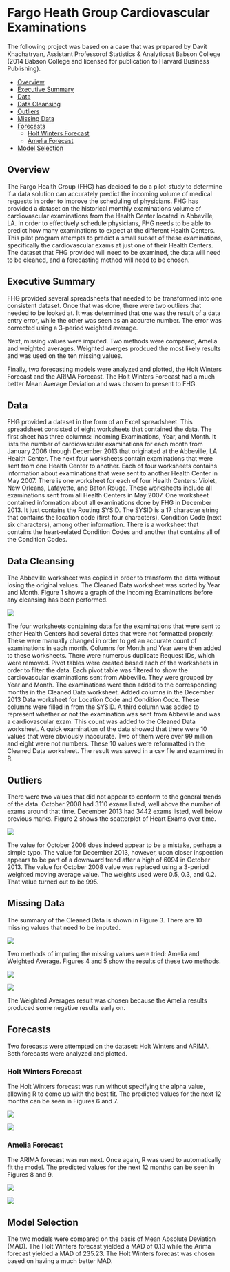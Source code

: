 # Fargo Heath Group Cardiovascular Examinations

The following project was based on a case that was prepared by Davit Khachatryan, Assistant Professorof Statistics & Analyticsat Babson College (2014 Babson College and licensed for publication to Harvard Business Publishing).

  * [Overview](#overview)
  * [Executive Summary](#executive-summary)
  * [Data](#data)
  * [Data Cleansing](#data-cleansing)
  * [Outliers](#outliers)
  * [Missing Data](#missing-data)
  * [Forecasts](#forecasts)
    + [Holt Winters Forecast](#holt-winters-forecast)
    + [Amelia Forecast](#amelia-forecast)
  * [Model Selection](#model-selection)

## Overview
The Fargo Health Group (FHG) has decided to do a pilot-study to determine if a data solution can accurately predict the incoming volume of medical requests in order to improve the scheduling of physicians. FHG has provided a dataset on the historical monthly examinations volume of cardiovascular examinations from the Health Center located in Abbeville, LA.
In order to effectively schedule physicians, FHG needs to be able to predict how many examinations to expect at the different Health Centers. This pilot program attempts to predict a small subset of these examinations, specifically the cardiovascular exams at just one of their Health Centers.
The dataset that FHG provided will need to be examined, the data will need to be cleaned, and a forecasting method will need to be chosen. 

## Executive Summary

FHG provided several spreadsheets that needed to be transformed into one consistent dataset. Once that was done, there were two outliers that needed to be looked at. It was determined that one was the result of a data entry error, while the other was seen as an accurate number. The error was corrected using a 3-period weighted average.

Next, missing values were imputed. Two methods were compared, Amelia and weighted averages. Weighted averges prodcued the most likely results and was used on the ten missing values.

Finally, two forecasting models were analyzed and plotted, the Holt Winters Forecast and the ARIMA Forecast. The Holt Winters Forecast had a much better Mean Average Deviation and was chosen to present to FHG.

## Data
FHG provided a dataset in the form of an Excel spreadsheet. This spreadsheet consisted of eight worksheets that contained the data.
The first sheet has three columns: Incoming Examinations, Year, and Month. It lists the number of cardiovascular examinations for each month from January 2006 through December 2013 that originated at the Abbeville, LA Health Center. 
The next four worksheets contain examinations that were sent from one Health Center to another. Each of four worksheets contains information about examinations that were sent to another Health Center in May 2007. There is one worksheet for each of four Health Centers: Violet, New Orleans, Lafayette, and Baton Rouge. These worksheets include all examinations sent from all Health Centers in May 2007.
One worksheet contained information about all examinations done by FHG in December 2013. It just contains the Routing SYSID. The SYSID is a 17 character string that contains the location code (first four characters), Condition Code (next six characters), among other information.
There is a worksheet that contains the heart-related Condition Codes and another that contains all of the Condition Codes.

## Data Cleansing
The Abbeville worksheet was copied in order to transform the data without losing the original values. The Cleaned Data worksheet was sorted by Year and Month. Figure 1 shows a graph of the Incoming Examinations before any cleansing has been performed.

![](/images/figure1.png)

The four worksheets containing data for the examinations that were sent to other Health Centers had several dates that were not formatted properly. These were manually changed in order to get an accurate count of examinations in each month. Columns for Month and Year were then added to these worksheets. There were numerous duplicate Request IDs, which were removed.
Pivot tables were created based each of the worksheets in order to filter the data. Each pivot table was filtered to show the cardiovascular examinations sent from Abbeville. They were grouped by Year and Month. The examinations were then added to the corresponding months in the Cleaned Data worksheet.
Added columns in the December 2013 Data worksheet for Location Code and Condition Code. These columns were filled in from the SYSID. A third column was added to represent whether or not the examination was sent from Abbeville and was a cardiovascular exam. This count was added to the Cleaned Data worksheet. 
A quick examination of the data showed that there were 10 values that were obviously inaccurate. Two of them were over 99 million and eight were not numbers. These 10 values were reformatted in the Cleaned Data worksheet. The result was saved in a csv file and examined in R.

## Outliers

There were two values that did not appear to conform to the general trends of the data. October 2008 had 3110 exams listed, well above the number of exams around that time. December 2013 had 3442 exams listed, well below previous marks. Figure 2 shows the scatterplot of Heart Exams over time.

![](/images/figure2.png)

The value for October 2008 does indeed appear to be a mistake, perhaps a simple typo. The value for December 2013, however, upon closer inspection appears to be part of a downward trend after a high of 6094 in October 2013. 
The value for October 2008 value was replaced using a 3-period weighted moving average value. The weights used were 0.5, 0.3, and 0.2. That value turned out to be 995.

## Missing Data

The summary of the Cleaned Data is shown in Figure 3. There are 10 missing values that need to be imputed. 
 
![](/images/figure3.png)

Two methods of imputing the missing values were tried: Amelia and Weighted Average. Figures 4 and 5 show the results of these two methods.

![](/images/figure4.png)

![](/images/figure5.png)

The Weighted Averages result was chosen because the Amelia results produced some negative results early on. 

## Forecasts

Two forecasts were attempted on the dataset: Holt Winters and ARIMA. Both forecasts were analyzed and plotted.

### Holt Winters Forecast
The Holt Winters forecast was run without specifying the alpha value, allowing R to come up with the best fit. The predicted values for the next 12 months can be seen in Figures 6 and 7.

![](/images/figure6.png)

![](/images/figure7-1.png)

### Amelia Forecast

The ARIMA forecast was run next. Once again, R was used to automatically fit the model. The predicted values for the next 12 months can be seen in Figures 8 and 9.

![](/images/figure8.png)

![](/images/figure9.png)

## Model Selection
The two models were compared on the basis of Mean Absolute Deviation (MAD). The Holt Winters forecast yielded a MAD of 0.13 while the Arima forecast yielded a MAD of 235.23. The Holt Winters forecast was chosen based on having a much better MAD.
